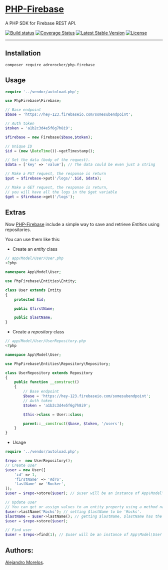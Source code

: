 [PHP-Firebase](https://github.com/adrorocker/php-firebase)
===================================

A PHP SDK for Firebase REST API.

[![Build status][Master image]][Master]
[![Coverage Status][Master covarage image]][Master covarage]
[![Latest Stable Version][Stable version image]][Stable version]
[![License][License image]][License]

-----------------------------------

## Installation

```
composer require adrorocker/php-firebase
```

## Usage

```php
require '../vendor/autoload.php';

use PhpFirebase\Firebase;

// Base endpoint
$base = 'https://hey-123.firebaseio.com/somesubendpoint';

// Auth token
$token = 'a1b2c3d4e5f6g7h8i9';

$firebase = new Firebase($base,$token);

// Unique ID
$id = (new \DateTime())->getTimestamp();

// Set the data (body of the request).
$data = ['key' => 'value']; // The data could be even just a string

// Make a PUT request, the response is return
$put = $firebase->put('/logs/'.$id, $data);

// Make a GET request, the response is return, 
// you will have all the logs in the $get variable 
$get = $firebase->get('/logs');
```


## Extras

Now [PHP-Firebase](https://github.com/adrorocker/php-firebase) include a simple way to save and retrieve _Entities_ using repositories.

You can use them like this:

* Create an _entity_ class

```php
// app/Model/User/User.php
<?php

namespace App\Model\User;

use PhpFirebase\Entities\Entity;

class User extends Entity
{
    protected $id;

    public $firstName;

    public $lastName;
}

```

* Create a _repository_ class

```php
// app/Model/User/UserRepository.php
<?php

namespace App\Model\User;

use PhpFirebase\Entities\Repository\Repository;

class UserRepository extends Repository
{
    public function __construct()
    {
        // Base endpoint
        $base = 'https://hey-123.firebaseio.com/somesubendpoint';
        // Auth token
        $token = 'a1b2c3d4e5f6g7h8i9';

        $this->class = User::class;

        parent::__construct($base, $token, '/users');
    }
}

```

* Usage

```php
require '../vendor/autoload.php';

$repo =  new UserRepository();
// Create user
$user = new User([
    'id' => 1,
    'firstName' => 'Adro',
    'lastName' => 'Rocker',
]);
$user = $repo->store($user); // $user will be an instance of App\Model\User

// Update user
// You can get or assign values to an entity property using a method named as the property name.
$user->lastName('Rocks'); // setting $lastName to be 'Rocks'.
$lastName = $user->lastName(); // getting $lastName, $lastName has the value 'Rocks'.
$user = $repo->store($user);

// Find user
$user = $repo->find(1); // $user will be an instance of App\Model\User

```

## Authors:

[Alejandro Morelos](https://github.com/adrorocker). 

  [Master]: https://travis-ci.org/adrorocker/php-firebase/
  [Master image]: https://travis-ci.org/adrorocker/php-firebase.svg?branch=master
  [Master covarage]: https://coveralls.io/github/adrorocker/php-firebase
  [Master covarage image]: https://coveralls.io/repos/github/adrorocker/php-firebase/badge.svg?branch=master
  [Stable version]: https://packagist.org/packages/adrorocker/php-firebase
  [Stable version image]: https://poser.pugx.org/adrorocker/php-firebase/v/stable
  [License]: https://packagist.org/packages/adrorocker/php-firebase
  [License image]: https://poser.pugx.org/adrorocker/php-firebase/license
